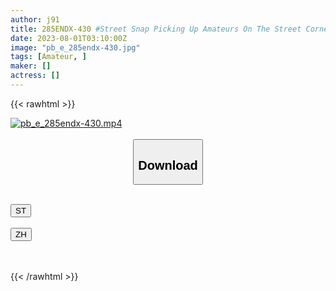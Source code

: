 ```yaml
---
author: j91
title: 285ENDX-430 #Street Snap Picking Up Amateurs On The Street Corner Immediately Fucking #Serious Sexual Intercourse #Monaka 20 Years Old (Sengoku Monaka)
date: 2023-08-01T03:10:00Z
image: "pb_e_285endx-430.jpg"
tags: [Amateur, ]
maker: []
actress: []
---
```



{{< rawhtml >}}

<div class="video" data-videoid="Lqra0oj31gfR2dV">
    <a href="javascript:;">
        <img src="https://my.j91.asia/posts/pb_e_285endx-430/pb_e_285endx-430.jpg" width="WIDTH" height="HEIGHT" alt="pb_e_285endx-430.mp4" loading="lazy">
    </a>
</div>

<script type="text/javascript" src="https://j91.asia/asset/on-demand-st.js"></script>

<br>
  <link rel="stylesheet" href="https://j91.asia/asset/bs5.css">
  
  <center>
  <button class="btn btn-primary" type="button" data-bs-toggle="collapse" data-bs-target=".multi-collapse" aria-expanded="false" aria-controls="multiCollapseExample1 multiCollapseExample2"><h2>Download</h2></button></center>
</p>
<div class="row">
  <div class="col">
    <div class="collapse multi-collapse" id="multiCollapseExample1">
      <div class="card card-body">
	      	      <br>
<div class="buttons">  
<a href="https://streamtape.to/v/Lqra0oj31gfR2dV"><button class="btn-hover color-3"><i class="fa fa-download"></i> ST</button></a></div>
    </div>
  </div>
</div>
  <div class="col">
    <div class="collapse multi-collapse" id="multiCollapseExample2">
      <div class="card card-body">
	      <br>
<div class="buttons">
    <a href="https://lylxan.com/dl9it5x4li00.html"><button class="btn-hover color-9"><i class="fa fa-download"></i> ZH</button></a></div>
<br><br>
      </div>
    </div>
  </div>
</div>

{{< /rawhtml >}}